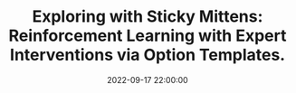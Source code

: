 ---
layout: research
title:  "Exploring with Sticky Mittens: Reinforcement Learning with Expert Interventions via Option Templates."
rinfo: <a href="https://sites.google.com/site/duttasouradeep39/">Souradeep Dutta</a>, <u>Kaustubh Sridhar</u>, <a href="https://obastani.github.io/">Osbert Bastani</a>, <a href="https://statistics.wharton.upenn.edu/profile/dobriban/">Edgar Dobriban</a>, <a href="https://www.seas.upenn.edu/~weimerj/research.html">James Weimer</a>, <a href="https://www.cis.upenn.edu/~lee/home/index.shtml">Insup Lee</a>, Julia Parish-Morris. Conference on Robot Learning (CoRL) 2022.
pdf: https://arxiv.org/abs/2202.12967
date:   2022-09-17 22:00:00
types: []
tags: [all, reinforcement learning]
category: code
comments: true
externalimg: assets/combined_fetch_gfootball.gif
projectlink: https://sites.google.com/view/stickymittens/home
---